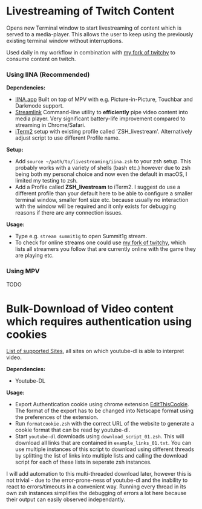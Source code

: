 # Livestreaming of Twitch Content

Opens new Terminal window to start livestreaming of content which is served to a media-player. This allows the user to keep using the previously existing terminal window without interruptions.

Used daily in my workflow in combination with [my fork of twitchy](https://github.com/schaefer-dev/twitchy) to consume content on twitch.

### Using IINA (Recommended)

**Dependencies:**
- [IINA.app](https://iina.io) Built on top of MPV with e.g. Picture-in-Picture, Touchbar and Darkmode support.
- [Streamlink](https://github.com/streamlink/streamlink) Command-line utility to **efficiently** pipe video content into media player. Very significant battery-life improvement compared to streaming in Chrome/Safari.
- [iTerm2](https://www.iterm2.com) setup with existing profile called 'ZSH\_livestream'. Alternatively adjust script to use different Profile name.

**Setup:**
- Add `source ~/path/to/livestreaming/iina.zsh` to your zsh setup. This probably works with a variety of shells (bash etc.) however due to zsh being both my personal choice and now even the default in macOS, I limited my testing to zsh.
- Add a Profile called **ZSH\_livestream** to iTerm2. I suggest do use a different profile than your default here to be able to configure a smaller terminal window, smaller font size etc. because usually no interaction with the window will be required and it only exists for debugging reasons if there are any connection issues.

**Usage:**
- Type e.g. `stream summit1g` to open Summit1g stream.
- To check for online streams one could use [my fork of twitchy](https://github.com/schaefer-dev/twitchy), which lists all streamers you follow that are currently online with the game they are playing etc.


### Using MPV

TODO



# Bulk-Download of Video content which requires authentication using cookies

[List of supported Sites](http://ytdl-org.github.io/youtube-dl/supportedsites.html), all sites on which youtube-dl is able to interpret video.

**Dependencies:**
- Youtube-DL

**Usage:**
- Export Authentication cookie using chrome extension [EditThisCookie](https://chrome.google.com/webstore/detail/editthiscookie/fngmhnnpilhplaeedifhccceomclgfbg?hl=en). The format of the export has to be changed into Netscape format using the preferences of the extension.
- Run `formatcookie.zsh` with the correct URL of the website to generate a cookie format that can be read by youtube-dl.
- Start `youtube-dl` downloads using `download_script_01.zsh`. This will download all links that are contained in `example_links_01.txt`. You can use multiple instances of this script to download using different threads by splitting the list of links into multiple lists and calling the download script for each of these lists in seperate zsh instances.

I will add automation to this multi-threaded download later, however this is not trivial - due to the error-prone-ness of youtube-dl and the inability to react to errors/timeouts in a convenient way. Running every thread in its own zsh instances simplifies the debugging of errors a lot here because their output can easily observed independantly.
